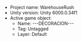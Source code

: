 <!-- UNITY CODE ASSIST INSTRUCTIONS START -->
- Project name: WarehouseRush
- Unity version: Unity 6000.0.34f1
- Active game object:
  - Name: ---DECORACION---
  - Tag: Untagged
  - Layer: Default
<!-- UNITY CODE ASSIST INSTRUCTIONS END -->